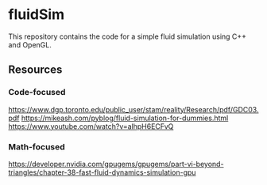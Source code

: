 # fluidSim

This repository contains the code for a simple fluid simulation using C++ and OpenGL. 

## Resources

### Code-focused

https://www.dgp.toronto.edu/public_user/stam/reality/Research/pdf/GDC03.pdf
https://mikeash.com/pyblog/fluid-simulation-for-dummies.html
https://www.youtube.com/watch?v=alhpH6ECFvQ

### Math-focused

https://developer.nvidia.com/gpugems/gpugems/part-vi-beyond-triangles/chapter-38-fast-fluid-dynamics-simulation-gpu